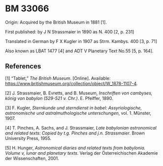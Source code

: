 BM 33066
========

Origin: Acquired by the British Museum in 1881 \[1\].

First published: by J N Strassmaier in 1890 as N. 400 \[2, p. 231\]

Translated in German by F X Kugler in 1907 as Strm. Kambys. 400 \[3, p.
71\]

Also known as LBAT 1477 \[4\] and ADT V Planetary Text No.55 \[5, p.
164\].

References
----------

\[1\] “Tablet,” *The British Museum*. \[Online\]. Available:
<https://www.britishmuseum.org/collection/object/W_1878-1107-4>.

\[2\] J. Strassmaier, B. Evretts, and B. Museum, *Inschriften von
cambyses, könig von babylon (529-521 v. Chr.)*. E. Pfeiffer, 1890.

\[3\] F. Kugler, *Sternkunde und sterndienst in babel: Assyriologische,
astronomische und astralmuthologische unterschungen*, vol. 1. Münster,
1907.

\[4\] T. Pinches, A. Sachs, and J. Strassmaier, *Late babylonian
astronomical and related texts: Copied by t.g. Pinches and j.n.
Strassmaier*. Brown University Press, 1955.

\[5\] H. Hunger, *Astronomical diaries and related texts from babylonia.
Volume v, lunar and planetary texts*. Verlag der Österreichischen
Akademie der Wissenschaften, 2001.
